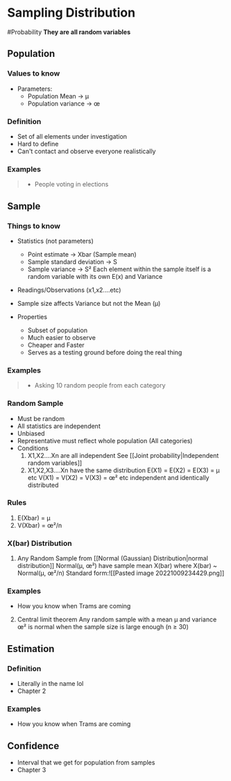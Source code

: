 # Sampling Distribution
#Probability 
**They are all random variables**
## Population
### Values to know 
- Parameters: 
	- Population Mean → µ
	- Population variance → œ 
### Definition
- Set of all elements under investigation
- Hard to define
- Can't contact and observe everyone realistically
### Examples
>- People voting in elections


## Sample

### Things to know
- Statistics (not parameters)
	- Point estimate -> Xbar (Sample mean)
	- Sample standard deviation -> S
	- Sample variance -> S²
Each element within the sample itself is a random variable with its own E(x) and Variance
- Readings/Observations (x1,x2....etc)
- Sample size affects Variance but not the Mean (µ)

-  Properties
	- Subset of population
	- Much easier to observe 
	- Cheaper and Faster
	- Serves as a testing ground before doing the real thing

### Examples
>- Asking 10 random people from each category

### Random Sample
- Must be random 
- All statistics are independent 
- Unbiased
- Representative
  must reflect whole population (All categories)
- Conditions
  1. X1,X2....Xn are all independent 
     See [[Joint probability|Independent random variables]]
  2. X1,X2,X3....Xn have the same distribution
     E(X1) = E(X2) = E(X3) = µ etc
     V(X1) = V(X2) = V(X3) = œ² etc
 independent and identically distributed
 ### Rules
 1. E(Xbar) = µ
 2. V(Xbar) = œ²/n
 
### X(bar) Distribution
1. Any Random Sample from [[Normal (Gaussian) Distribution|normal distribution]] Normal(µ, œ²) have sample mean X(bar) where X(bar) ~ Normal(µ, œ²/n) 
   Standard form:![[Pasted image 20221009234429.png]]
### Examples
- How you know when Trams are coming 
2. Central limit theorem
   Any random sample  with a mean µ and variance œ² is normal when the sample size is large enough (n ≥ 30)
   
## Estimation
### Definition
- Literally in the name lol
- Chapter 2
### Examples
- How you know when Trams are coming 

## Confidence
- Interval that we get for population from samples
- Chapter 3




